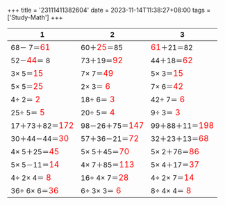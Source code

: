 +++ 
title = '23111411382604' 
date = 2023-11-14T11:38:27+08:00 
tags = ['Study-Math'] 
+++ 

1 | 2 | 3 
-- | -- | -- 
68－ 7＝<font color=red size=4>61</font> | 60＋<font color=red size=4>25</font>＝85 | <font color=red size=4>61</font>＋21＝82 
52－<font color=red size=4>44</font>＝ 8 | 73＋19＝<font color=red size=4>92</font> | 44＋18＝<font color=red size=4>62</font> 
 3× 5＝<font color=red size=4>15</font> |  7× 7＝<font color=red size=4>49</font> |  5× 3＝<font color=red size=4>15</font> 
 5× 5＝<font color=red size=4>25</font> |  2× 3＝<font color=red size=4> 6</font> |  7× 6＝<font color=red size=4>42</font> 
 4÷ 2＝<font color=red size=4> 2</font> | 18÷ 6＝<font color=red size=4> 3</font> | 42÷ 7＝<font color=red size=4> 6</font> 
25÷ 5＝<font color=red size=4> 5</font> | 20÷ 5＝<font color=red size=4> 4</font> |  9÷ 3＝<font color=red size=4> 3</font> 
17＋73＋82＝<font color=red size=4>172</font> | 98－26＋75＝<font color=red size=4>147</font> | 99＋88＋11＝<font color=red size=4>198</font> 
30＋44－44＝<font color=red size=4>30</font> | 57＋36－21＝<font color=red size=4>72</font> | 32＋23＋13＝<font color=red size=4>68</font> 
 4× 5＋25＝<font color=red size=4>45</font> |  5× 5＋45＝<font color=red size=4>70</font> |  5× 2＋76＝<font color=red size=4>86</font> 
 5× 5－11＝<font color=red size=4>14</font> |  4× 7＋85＝<font color=red size=4>113</font> |  5× 4＋17＝<font color=red size=4>37</font> 
 4÷ 2× 4＝<font color=red size=4> 8</font> | 16÷ 4× 7＝<font color=red size=4>28</font> |  4÷ 2× 7＝<font color=red size=4>14</font> 
36÷ 6× 6＝<font color=red size=4>36</font> |  6÷ 3× 3＝<font color=red size=4> 6</font> |  8÷ 4× 4＝<font color=red size=4> 8</font> 

